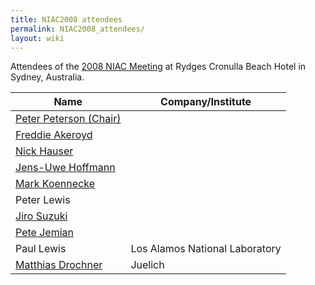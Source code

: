 ```yaml
---
title: NIAC2008 attendees
permalink: NIAC2008_attendees/
layout: wiki
---
```


Attendees of the [2008 NIAC Meeting](NIAC2008 "wikilink") at Rydges
Cronulla Beach Hotel in Sydney, Australia.

| Name                                                       | Company/Institute                                                   |
|------------------------------------------------------------|---------------------------------------------------------------------|
| [Peter Peterson (Chair)](User%3APeter_Peterson "wikilink") | |Oak Ridge National Laboratory, USA                                 |
| [Freddie Akeroyd](User%3AFreddie_Akeroyd "wikilink")       | | ISIS, UK                                                          |
| [Nick Hauser](User%3ANick_Hauser "wikilink")               | | Australian Nuclear Science and Technology Organisation, Australia |
| [ Jens-Uwe Hoffmann](User%3AJens-Uwe_Hoffmann "wikilink")  | | Helmholtz Zentrum Berlin (HMI before), Germany                    |
| [Mark Koennecke](User%3AMark_Koennecke "wikilink")         | | Paul Scherrer Institut                                            |
| Peter Lewis                                                | | Australian Synchrotron                                            |
| [Jiro Suzuki](User%3AJiro_Suzuki "wikilink")               | | KEK, Japan                                                        |
| [Pete Jemian](User%3APete_Jemian "wikilink")               | | Argonne National Laboratory, USA                                  |
| Paul Lewis                                                 | Los Alamos National Laboratory                                      |
| [Matthias Drochner](User%3AMatthias_Drochner "wikilink")   | Juelich                                                             |


